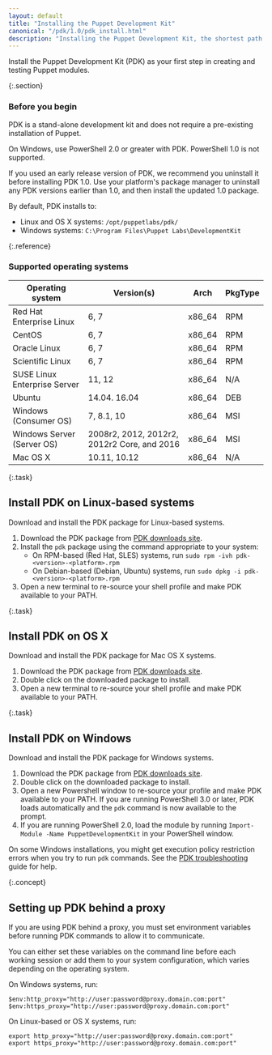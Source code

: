 ```yaml
---
layout: default
title: "Installing the Puppet Development Kit"
canonical: "/pdk/1.0/pdk_install.html"
description: "Installing the Puppet Development Kit, the shortest path to developing better Puppet code."
---
```


[troubleshoot]: ./pdk_troubleshooting.html

Install the Puppet Development Kit (PDK) as your first step in creating and testing Puppet modules.

{:.section}
### Before you begin

PDK is a stand-alone development kit and does not require a pre-existing installation of Puppet.

On Windows, use PowerShell 2.0 or greater with PDK. PowerShell 1.0 is not supported.

If you used an early release version of PDK, we recommend you uninstall it before installing PDK 1.0. Use your platform's package manager to uninstall any PDK versions earlier than 1.0, and then install the updated 1.0 package.

By default, PDK installs to:

* Linux and OS X systems: `/opt/puppetlabs/pdk/`
* Windows systems: `C:\Program Files\Puppet Labs\DevelopmentKit`

{:.reference}
### Supported operating systems

| Operating system | Version(s) | Arch | PkgType |
| ---------------- | ---------- | ---- | ------- |
| Red Hat Enterprise Linux | 6, 7 | x86_64 | RPM |
| CentOS | 6, 7 | x86_64 | RPM |
| Oracle Linux | 6, 7 | x86_64 | RPM |
| Scientific Linux | 6, 7 | x86_64 | RPM |
| SUSE Linux Enterprise Server | 11, 12 | x86_64 | N/A |
| Ubuntu | 14.04. 16.04 | x86_64 | DEB |
| Windows (Consumer OS) | 7, 8.1, 10 | x86_64 | MSI |
| Windows Server (Server OS) | 2008r2, 2012, 2012r2, 2012r2 Core, and 2016 | x86_64 | MSI |
| Mac OS X | 10.11, 10.12 | x86_64 | N/A |


{:.task}
## Install PDK on Linux-based systems

Download and install the PDK package for Linux-based systems.

1. Download the PDK package from [PDK downloads site](https://puppet.com/download-puppet-development-kit).
1. Install the `pdk` package using the command appropriate to your system:
   * On RPM-based (Red Hat, SLES) systems, run `sudo rpm -ivh pdk-<version>-<platform>.rpm`
   * On Debian-based (Debian, Ubuntu) systems, run `sudo dpkg -i pdk-<version>-<platform>.rpm`
1. Open a new terminal to re-source your shell profile and make PDK available to your PATH.

{:.task}
## Install PDK on OS X

Download and install the PDK package for Mac OS X systems.

1. Download the PDK package from [PDK downloads site](https://puppet.com/download-puppet-development-kit).
1. Double click on the downloaded package to install.
2. Open a new terminal to re-source your shell profile and make PDK available to your PATH.

{:.task}
## Install PDK on Windows

Download and install the PDK package for Windows systems.

1. Download the PDK package from [PDK downloads site](https://puppet.com/download-puppet-development-kit).
1. Double click on the downloaded package to install.
1. Open a new Powershell window to re-source your profile and make PDK available to your PATH. If you are running PowerShell 3.0 or later, PDK loads automatically and the `pdk` command is now available to the prompt.
1. If you are running PowerShell 2.0, load the module by running `Import-Module -Name PuppetDevelopmentKit` in your PowerShell window.

On some Windows installations, you might get execution policy restriction errors when you try to run `pdk` commands. See the [PDK troubleshooting][troubleshoot] guide for help.

{:.concept}
## Setting up PDK behind a proxy

If you are using PDK behind a proxy, you must set environment variables before running PDK commands to allow it to communicate.

You can either set these variables on the command line before each working session or add them to your system configuration, which varies depending on the operating system.

On Windows systems, run:

```
$env:http_proxy="http://user:password@proxy.domain.com:port"
$env:https_proxy="http://user:password@proxy.domain.com:port"
```

On Linux-based or OS X systems, run:

```
export http_proxy="http://user:password@proxy.domain.com:port"
export https_proxy="http://user:password@proxy.domain.com:port"
```
